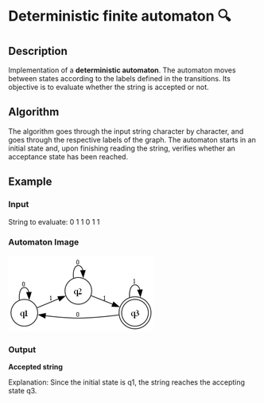 # Deterministic finite automaton 🔍

## Description
Implementation of a **deterministic automaton**.
The automaton moves between states according to the labels defined in the transitions.
Its objective is to evaluate whether the string is accepted or not.

## Algorithm
The algorithm goes through the input string character by character, and goes through the respective labels of the graph.
The automaton starts in an initial state and, upon finishing reading the string, verifies whether an acceptance state has been reached.

## Example

### Input
String to evaluate: 0 1 1 0 1 1

### Automaton Image
![Automaton Diagram](example.png)

### Output
**Accepted string**

Explanation: Since the initial state is q1, the string reaches the accepting state q3.

